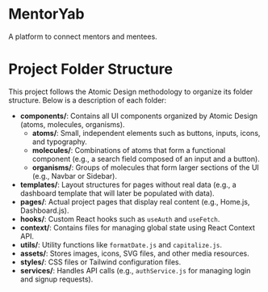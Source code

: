 # MentorYab
A platform to connect mentors and mentees.


# Project Folder Structure

This project follows the Atomic Design methodology to organize its folder structure. Below is a description of each folder:

- **components/**: Contains all UI components organized by Atomic Design (atoms, molecules, organisms).
  - **atoms/**: Small, independent elements such as buttons, inputs, icons, and typography.
  - **molecules/**: Combinations of atoms that form a functional component (e.g., a search field composed of an input and a button).
  - **organisms/**: Groups of molecules that form larger sections of the UI (e.g., Navbar or Sidebar).
- **templates/**: Layout structures for pages without real data (e.g., a dashboard template that will later be populated with data).
- **pages/**: Actual project pages that display real content (e.g., Home.js, Dashboard.js).
- **hooks/**: Custom React hooks such as `useAuth` and `useFetch`.
- **context/**: Contains files for managing global state using React Context API.
- **utils/**: Utility functions like `formatDate.js` and `capitalize.js`.
- **assets/**: Stores images, icons, SVG files, and other media resources.
- **styles/**: CSS files or Tailwind configuration files.
- **services/**: Handles API calls (e.g., `authService.js` for managing login and signup requests).
